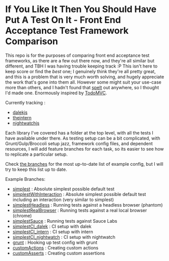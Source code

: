 # If You Like It Then You Should Have Put A Test On It - Front End Acceptance Test Framework Comparison

This repo is for the purposes of comparing front end acceptance test frameworks, as there are a few out there now, and they're all similar but different, and TBH I was having trouble keeping track :P This isn't here to keep score or find the *best* one; I genuinely think they're all pretty great, and this is a problem that is very much worth solving, and hugely appreciate the work that's gone into them all. However some might suit your use-case more than others, and I hadn't found that [spelt](http://english.stackexchange.com/questions/5712/spelt-vs-spelled) out anywhere, so I thought I'd made one. Enormously inspired by [TodoMVC](https://github.com/tastejs/todomvc).

Currently tracking :

- [dalekjs](http://dalekjs.com)
- [theintern](http://theintern.io)
- [nightwatchjs](http://nightwatchjs.org)

Each library I've covered has a folder at the top level, with all the tests I have available under there. As testing setup can be a bit complicated, with Grunt/Gulp/Broccoli setup jazz, framework config files, and dependent resources, I will add feature branches for each task, so its easier to see how to replicate a particular setup.

Check [the branches](https://github.com/vikki/if-you-like-it-then-you-should-have-put-a-test-on-it/branches) for the most up-to-date list of example config, but I will try to keep this list up to date.

Example Branches: 

- [simplest](https://github.com/vikki/if-you-like-it-then-you-should-have-put-a-test-on-it/tree/simplest)
  : Absolute simplest possible default test
- [simplestWithInteraction](https://github.com/vikki/if-you-like-it-then-you-should-have-put-a-test-on-it/tree/simplestWithInteraction)
  : Absolute simplest possible default test including an interaction (very similar to simplest)
- [simplestHeadless](https://github.com/vikki/if-you-like-it-then-you-should-have-put-a-test-on-it/tree/simplestHeadless)
  : Running tests against a headless browser (phantom)
- [simplestRealBrowser](https://github.com/vikki/if-you-like-it-then-you-should-have-put-a-test-on-it/tree/simplestRealBrowser)
  : Running tests against a real local browser (chrome)
- [simplestSauce](https://github.com/vikki/if-you-like-it-then-you-should-have-put-a-test-on-it/tree/simplestSauce)
  : Running tests against Sauce Labs
- [simplestCI_dalek](https://github.com/vikki/if-you-like-it-then-you-should-have-put-a-test-on-it/tree/simplestCI_dalek)
  : CI setup with dalek
- [simplestCI_intern](https://github.com/vikki/if-you-like-it-then-you-should-have-put-a-test-on-it/tree/simplestCI_intern)
  : CI setup with intern
- [simplestCI_nightwatch](https://github.com/vikki/if-you-like-it-then-you-should-have-put-a-test-on-it/tree/simplestCI_nightwatch)
  : CI setup with nightwatch
- [grunt](https://github.com/vikki/if-you-like-it-then-you-should-have-put-a-test-on-it/tree/grunt)
  : Hooking up test config with grunt
- [customActions](https://github.com/vikki/if-you-like-it-then-you-should-have-put-a-test-on-it/tree/customActions)
  : Creating custom actions
- [customAsserts](https://github.com/vikki/if-you-like-it-then-you-should-have-put-a-test-on-it/tree/customAsserts) 
  : Creating custom assertions



